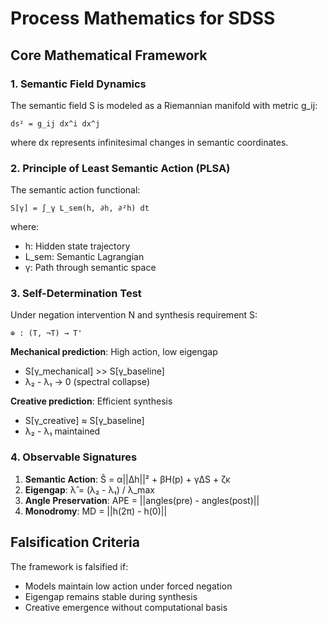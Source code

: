 # Process Mathematics for SDSS

## Core Mathematical Framework

### 1. Semantic Field Dynamics

The semantic field S is modeled as a Riemannian manifold with metric g_ij:

```
ds² = g_ij dx^i dx^j
```

where dx represents infinitesimal changes in semantic coordinates.

### 2. Principle of Least Semantic Action (PLSA)

The semantic action functional:

```
S[γ] = ∫_γ L_sem(h, ∂h, ∂²h) dt
```

where:
- h: Hidden state trajectory
- L_sem: Semantic Lagrangian
- γ: Path through semantic space

### 3. Self-Determination Test

Under negation intervention N and synthesis requirement S:

```
⊕ : (T, ¬T) → T'
```

**Mechanical prediction**: High action, low eigengap
- S[γ_mechanical] >> S[γ_baseline]
- λ₂ - λ₁ → 0 (spectral collapse)

**Creative prediction**: Efficient synthesis
- S[γ_creative] ≈ S[γ_baseline]  
- λ₂ - λ₁ maintained

### 4. Observable Signatures

1. **Semantic Action**: Ŝ = α||Δh||² + βH(p) + γΔS + ζκ
2. **Eigengap**: λ̂ = (λ₂ - λ₁) / λ_max
3. **Angle Preservation**: APE = ||angles(pre) - angles(post)||
4. **Monodromy**: MD = ||h(2π) - h(0)||

## Falsification Criteria

The framework is falsified if:
- Models maintain low action under forced negation
- Eigengap remains stable during synthesis
- Creative emergence without computational basis